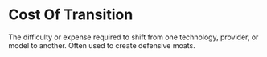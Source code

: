 # Cost Of Transition

The difficulty or expense required to shift from one technology, provider, or model to another. Often used to create defensive moats.
